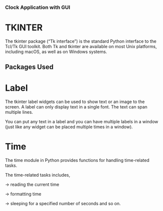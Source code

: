 ### Clock Application with GUI

# TKINTER

The tkinter package (“Tk interface”) is the standard Python interface to the Tcl/Tk GUI toolkit. Both Tk and tkinter are available on most Unix platforms, including macOS, as well as on Windows systems.

## Packages Used

# Label 

The tkinter label widgets can be used to show text or an image to the screen. A label can only display text in a single font. The text can span multiple lines.

You can put any text in a label and you can have multiple labels in a window (just like any widget can be placed multiple times in a window).

# Time

The time module in Python provides functions for handling time-related tasks.

The time-related tasks includes,

-> reading the current time

-> formatting time

-> sleeping for a specified number of seconds and so on.
